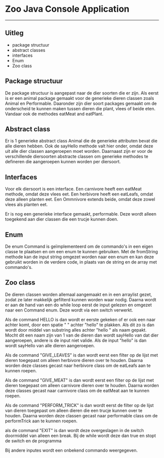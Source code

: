 ﻿# Zoo Java Console Application
---
## Uitleg

 - package structuur
 - abstract classes
 - interfaces
 - Enum
 - Zoo class


## Package structuur

De package structuur is aangepast naar de dier soorten die er zijn. Als eerst is er een animal package gemaakt voor de
generieke dieren classen zoals Animal en Performable. Daaronder zijn dier soort packages gemaakt om de
onderscheid te kunnen maken tussen dieren die plant, vlees of beide eten. Vandaar ook de methodes eatMeat and eatPlant.

## Abstract class

Er is 1 generieke abstract class Animal die de generieke attributen bevat die alle dieren hebben. Ook de sayHello methode valt hier onder,
omdat deze uit alle dier classen aangeroepen moet worden. Daarnaast zijn er voor de verschillende diersoorten abstracte classen om generieke methodes
te defineren die aangeroepen kunnen worden per diersoort.

## Interfaces

Voor elk diersoort is een interface. Een carnivore heeft een eatMeat methode, omdat deze vlees eet. Een herbivore
heeft een eatLeafs, omdat deze alleen planten eet. Een Ommnivore extends beide, omdat deze zowel vlees als planten eet.

Er is nog een generieke interface gemaakt, performable. Deze wordt alleen toegekend aan dier classen die een trucje kunnen doen.

## Enum

De enum Command is geïmplementeerd om de commando's in een eigen classe te plaatsen en om een enum te kunnen gebruiken.
Met de fromString methode kan de input string omgezet worden naar een enum en kan deze gebruikt worden in de verdere code,
in plaats van de string en de array met commando's. 

## Zoo class

De dieren classen worden allemaal aangemaakt en in een arraylist gezet, zodat ze later makkelijk gefilterd kunnen worden waar nodig.
Daarna wordt er aan de hand van een do while loop eerst de input gelezen en omgezet naar een Command enum. Deze wordt via een switch verwerkt.


Als de command HELLO is dan wordt er eerste gekeken of er ook een naar achter komt, door een spatie " " achter "hello" te plakken. 
Als dit zo is dan wordt door middel van substring alles achter "hello " als naam gepakt. Mocht dit een naam zijn van 1 van de dieren
dan wordt sayHello van dat dier aangeroepen, andere is de input niet valide. 
Als de input "hello" is dan wordt sayHello van alle dieren aangeroepen.


Als de command "GIVE_LEAVES" is dan wordt eerst een filter op de lijst met dieren toegepast om alleen herbivore dieren over te houden.
Daarna worden deze classes gecast naar herbivore class om de eatLeafs aan te kunnen roepen.


Als de command "GIVE_MEAT" is dan wordt eerst een filter op de lijst met dieren toegepast om alleen carnivore dieren over te houden.
Daarna worden deze classes gecast naar carnivore class om de eatMeat aan te kunnen roepen.


Als de command "PERFORM_TRICK" is dan wordt eerst de filter op de lijst van dieren toegepast om alleen dieren die een trucje kunnen over te houden.
Daarna worden deze classen gecast naar performable class om de performTrick aan te kunnen roepen.


als de command "EXIT" is dan wordt deze overgeslagen in de switch doormiddel van alleen een break. Bij de while wordt deze dan true en stopt de switch en 
de programma


Bij andere inputes wordt een onbekend commando weergegeven.

